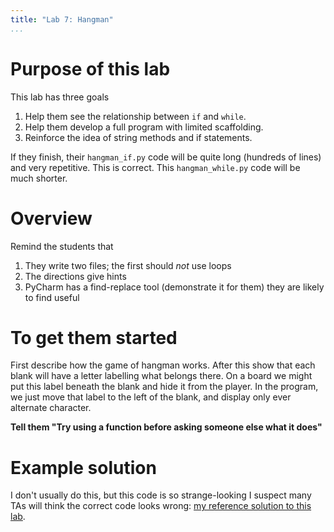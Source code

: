 ```yaml
---
title: "Lab 7: Hangman"
...
```



# Purpose of this lab

This lab has three goals

1.	Help them see the relationship between `if` and `while`.
2.	Help them develop a full program with limited scaffolding.
3.	Reinforce the idea of string methods and if statements.

If they finish, their `hangman_if.py` code will be quite long (hundreds of lines) and very repetitive.  This is correct.
This `hangman_while.py` code will be much shorter.

# Overview

Remind the students that

1.	They write two files; the first should *not* use loops
2.	The directions give hints
3.	PyCharm has a find-replace tool (demonstrate it for them) they are likely to find useful

# To get them started

First describe how the game of hangman works. After this show that each blank will have a letter labelling what belongs there. On a board we might put this label beneath the blank and hide it from the player. In the program, we just move that label to the left of the blank, and display only ever alternate character.

**Tell them "Try using a function before asking someone else what it does"**


# Example solution

I don't usually do this, but this code is so strange-looking I suspect many TAs will think the correct code looks wrong:
[my reference solution to this lab](https://kytos.cs.virginia.edu/cs1110/download.php?file=support/hangman_if.py).
